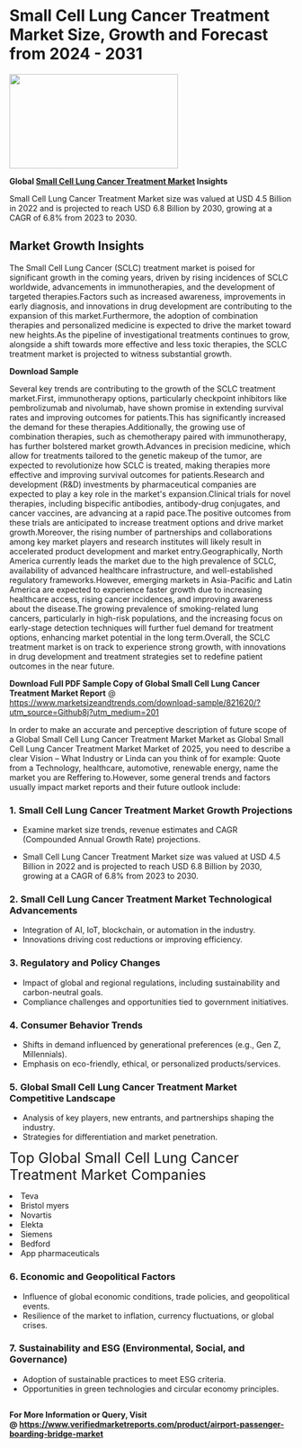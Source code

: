 <H1>Small Cell Lung Cancer Treatment Market Size, Growth and Forecast from 2024 - 2031</H1><img class="aligncenter size-medium wp-image-584254" src="https://thirdeyenews.in/wp-content/uploads/2024/09/Global-Market-Research-300x168.jpeg" alt="" width="300" height="168" /><p><strong>Global&nbsp;<a href="https://www.marketsizeandtrends.com/download-sample/821620/?utm_source=Github8j?utm_medium=201">Small Cell Lung Cancer Treatment Market</a> Insights</strong></p><p>Small Cell Lung Cancer Treatment Market size was valued at USD 4.5 Billion in 2022 and is projected to reach USD 6.8 Billion by 2030, growing at a CAGR of 6.8% from 2023 to 2030.</p><p><h2>Market Growth Insights</h2> <p>The Small Cell Lung Cancer (SCLC) treatment market is poised for significant growth in the coming years, driven by rising incidences of SCLC worldwide, advancements in immunotherapies, and the development of targeted therapies.Factors such as increased awareness, improvements in early diagnosis, and innovations in drug development are contributing to the expansion of this market.Furthermore, the adoption of combination therapies and personalized medicine is expected to drive the market toward new heights.As the pipeline of investigational treatments continues to grow, alongside a shift towards more effective and less toxic therapies, the SCLC treatment market is projected to witness substantial growth.</p> <p><strong>Download Sample</strong></p> <p>Several key trends are contributing to the growth of the SCLC treatment market.First, immunotherapy options, particularly checkpoint inhibitors like pembrolizumab and nivolumab, have shown promise in extending survival rates and improving outcomes for patients.This has significantly increased the demand for these therapies.Additionally, the growing use of combination therapies, such as chemotherapy paired with immunotherapy, has further bolstered market growth.Advances in precision medicine, which allow for treatments tailored to the genetic makeup of the tumor, are expected to revolutionize how SCLC is treated, making therapies more effective and improving survival outcomes for patients.Research and development (R&D) investments by pharmaceutical companies are expected to play a key role in the market's expansion.Clinical trials for novel therapies, including bispecific antibodies, antibody-drug conjugates, and cancer vaccines, are advancing at a rapid pace.The positive outcomes from these trials are anticipated to increase treatment options and drive market growth.Moreover, the rising number of partnerships and collaborations among key market players and research institutes will likely result in accelerated product development and market entry.Geographically, North America currently leads the market due to the high prevalence of SCLC, availability of advanced healthcare infrastructure, and well-established regulatory frameworks.However, emerging markets in Asia-Pacific and Latin America are expected to experience faster growth due to increasing healthcare access, rising cancer incidences, and improving awareness about the disease.The growing prevalence of smoking-related lung cancers, particularly in high-risk populations, and the increasing focus on early-stage detection techniques will further fuel demand for treatment options, enhancing market potential in the long term.Overall, the SCLC treatment market is on track to experience strong growth, with innovations in drug development and treatment strategies set to redefine patient outcomes in the near future.</p> <p><span class=""><strong>Download Full PDF Sample Copy of Global Small Cell Lung Cancer Treatment Market Report</strong> @ <a href="https://www.marketsizeandtrends.com/download-sample/821620/?utm_source=Github8j?utm_medium=201" target="_blank">https://www.marketsizeandtrends.com/download-sample/821620/?utm_source=Github8j?utm_medium=201</a></span></p><p>In order to make an accurate and perceptive description of future scope of a Global&nbsp;Small Cell Lung Cancer Treatment Market Market as Global&nbsp;Small Cell Lung Cancer Treatment Market Market of 2025, you need to describe a clear Vision &ndash; What Industry or Linda can you think of for example: Quote from a Technology, healthcare, automotive, renewable energy, name the market you are Reffering to.However, some general trends and factors usually impact market reports and their future outlook include:</p><h3>1.&nbsp;<strong>Small Cell Lung Cancer Treatment Market Growth Projections</strong></h3><ul><li>Examine market size trends, revenue estimates and CAGR (Compounded Annual Growth Rate) projections.</li><li><p>Small Cell Lung Cancer Treatment Market size was valued at USD 4.5 Billion in 2022 and is projected to reach USD 6.8 Billion by 2030, growing at a CAGR of 6.8% from 2023 to 2030.</p></li></ul><h3>2.&nbsp;<strong>Small Cell Lung Cancer Treatment Market Technological Advancements</strong></h3><ul><li>Integration of AI, IoT, blockchain, or automation in the industry.</li><li>Innovations driving cost reductions or improving efficiency.</li></ul><h3>3.&nbsp;<strong>Regulatory and Policy Changes</strong></h3><ul><li>Impact of global and regional regulations, including sustainability and carbon-neutral goals.</li><li>Compliance challenges and opportunities tied to government initiatives.</li></ul><h3>4.&nbsp;<strong>Consumer Behavior Trends</strong></h3><ul><li>Shifts in demand influenced by generational preferences (e.g., Gen Z, Millennials).</li><li>Emphasis on eco-friendly, ethical, or personalized products/services.</li></ul><h3>5.&nbsp;<strong>Global Small Cell Lung Cancer Treatment Market Competitive Landscape</strong></h3><ul><li>Analysis of key players, new entrants, and partnerships shaping the industry.</li><li>Strategies for differentiation and market penetration.</li></ul><p data-pm-slice="1 1 []"><span style="color: inherit; font-family: inherit; font-size: 25px;">Top Global Small Cell Lung Cancer Treatment Market Companies</span></p><div class="" data-test-id=""><p><li>Teva</li><li> Bristol myers</li><li> Novartis</li><li> Elekta</li><li> Siemens</li><li> Bedford</li><li> App pharmaceuticals</li></p></div><h3>6.&nbsp;<strong>Economic and Geopolitical Factors</strong></h3><ul><li>Influence of global economic conditions, trade policies, and geopolitical events.</li><li>Resilience of the market to inflation, currency fluctuations, or global crises.</li></ul><h3>7.&nbsp;<strong>Sustainability and ESG (Environmental, Social, and Governance)</strong></h3><ul><li>Adoption of sustainable practices to meet ESG criteria.</li><li>Opportunities in green technologies and circular economy principles.</li></ul><h2><strong style="font-size: 14px;">For More Information or Query, Visit @&nbsp;</strong><a style="background-color: #ffffff; font-size: 14px;" href="https://www.marketsizeandtrends.com/report/small-cell-lung-cancer-treatment-market/" target="_blank">https://www.verifiedmarketreports.com/product/airport-passenger-boarding-bridge-market</a></h2>